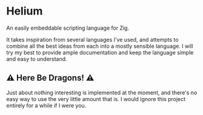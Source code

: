 # Helium

An easily embeddable scripting language for Zig.

It takes inspiration from several languages I've used, and attempts to combine all the best ideas from each into a mostly sensible language. I will try my best to provide ample documentation and keep the language simple and easy to understand.

## ⚠️ Here Be Dragons! ⚠️

Just about nothing interesting is implemented at the moment, and there's no easy way to use the very little amount that is. I would ignore this project entirely for a while if I were you.
